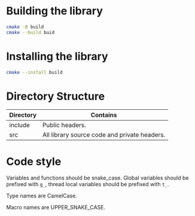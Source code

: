 Building the library
====================

```bash
cmake -B build
cmake --build buid
```

Installing the library
====================

```bash
cmake --install build
```

Directory Structure
===================

Directory | Contains
--------- | --------
include   | Public headers.
src       | All library source code and private headers.

Code style
==========

Variables and functions should be snake\_case. Global variables should be
prefixed with `g_`, thread local variables should be prefixed with `t_`.

Type names are CamelCase.

Macro names are UPPER\_SNAKE\_CASE.

